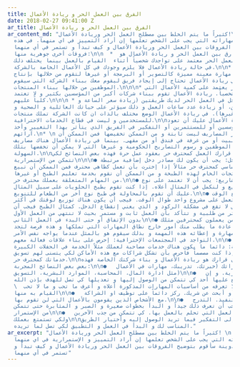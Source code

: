```yaml
---
title: الفرق بين العمل الحر و ريادة الأعمال
date: 2018-02-27 09:41:00 Z
ar_title: الفرق بين العمل الحر و ريادة الأعمال
ar_content_md: "كثيراً ما يتم الخلط بين مصطلح العمل الحر وريادة الأعمال!\nو لكل منهما
  خواصه و مهاراته التي يجب على الشخص تعلمها إن أراد التمييز في اي منهما. في هذه\nالتدوينة
  سأقوم بتوضيح الفروقات بين العمل الحر وريادة الأعمال و كيف تبدأ و تستمر في أي منهما\n\nهناك
  فروقات أخرى جوهرية منها:\n\n  *  أكبر الفوارق بين العمل الحر و ريادة الأعمال هو
  التواجد. فالعمل الحر معتمد على تواجدك شخصياً أثناء  القيام بالعمل بينما يختلف ذلك
  في حالة ريادة الأعمال فلا يلزم وجودك في كل الأعمال الخاصة بالشركة.\n\n* \nالعمل
  الحر يحتاج إلى مهارة معينة مميزة كالتصوير أو البرمجة أو غيرها لتقوم من خلالها بإنتاج
  عمل لغيرك. في ريادة الأعمال تحتاج إلى إيجاد فريق ليقوم معك ببناء الشركة التي سيقوم
  الموظفين من خلالها ببناء المنتجات.\n\n\n* العمل الحر يعتمد على كمية الأعمال التي
  تقوم بها شخصياً. ريادة الأعمال تقوم ببناء شركات أكبر من المؤسسين بكثير و لا تعتمد
  كلياً عليهم.\n\n\n * لتزيد الدخل في العمل الحر لديك طريقتين (زيادة سعر الساعة و
  ذلك لحد معين، أو زيادة عدد ساعات العمل و ذلك سيؤثر على حياتك العائلية و الصحية و
  الاجتماعية و غيرها). في ريادة الأعمال الوضع مختلف بالذات ان كانت الشركة تملك منتجات
  للمستخدمين و ليست في قطاع الخدمات الاحترافية.\n\nأما في ريادة الأعمال عليك أن تعود
  للشركاء المؤسسين أو للمستثمرين أو التفكير في الفريق الذي يتأثر بهذا التغيير وأخذ
  آرائهم.\n* \n في العمل الحر المصاريف ليست ثابتة و من الممكن تخفيضها فمن الممكن أن
  تعمل من البيت أو من غرفة في فندق أو من مقهى. بينما في ريادة الأعمال هناك مصاريف
  ثابتة كرواتب الموظفين و رسوم التصاريح الحكومية و غيرها التي لا يمكن أن تخفضها بتلك
  السهولة.\n\nوالآن ان كان قرارك العمل كمحترف حر بعقود عمل حرة فهذه بعض النصائح لكي
  تتمكن من الإستمرارية\n\n\n● تنوع مصادر الدخل: يجب أن يكون لك مصادر دخل إضافية مرتبطة
  بعملك الأساسي كمحترف حر مثالاً إذا إخترت بأن تعمل كطاهي محترف فمن الممكن أن تبيع
  أيضاً المنتجات الخام لهذه الطبخة و من الممكن أن نقوم بخدمة تعليم الطبخ أو غيرها
  من المهام المتعلقة بعملك محترف حر.\n\n● تنوع نوع المشاريع: يجب أن لا تعتمد على نوع
  واحد من المشاريع و لنكمل في المثال أعلاه. إذا كنت تقوم بطبخ الحلويات على سبيل المثال
  عليك أن تقوم بالمحاولة في طبخ نوع أخر من الطعام للتنويع.\n\n● تنوع توزيع الوقت:
  يجب أن لا تعمل على مشروع واحد طوال الوقت. فيجب أن يكون هناك توزيع لوقتك في أكثر
  من مشروع كي لا تقع في مشكلة الركود و الذي يعني إنقطاع الدخل. كمثال الطبخ فيجب أن
  تعمل على أكثر من طلبية و تتأكد بأن العمل ثابت و مستمر بحيث لا تنتهي من العمل الأول
  بدون الإتفاق أو حتى البدء في العمل الثاني\n\n● التعاون مع من يعملون كمحترفين مثلك
  في العمل الحر: عادة ما يطلب منك أمور خارج نطاق المهارات التي تملكها و هذه فرصة لتجد
  من يملك هذه المهارة و إعطائه هذه المهمة و بذلك سيقوم هو بالمثل عندما يواجه نفس الأمر.\n\n●
  التواجد في المجتمعات الإحترافية: إحرص على بناء علاقات فعالة معهم.\n\n● من خلال الخدمات
  المصاحبة: دائما ما يكون هناك خدمات مصاحبة لعملك مثلاً الخدمة في الحفلات الكبيرة
  أو الطباعة إذا كنت مصصماً فاحرص بأن تشكل شراكات مع هذه الأماكن لكي يتسنى لهم تسويق
  خدماتك كمحترف حر.\n\nاخيرا ذا كان قرارك هو ريادة الأعمال و بناء شركتك الخاصة فهذه
  بعض بعض النصائح المجربة:\n\n●   قم بقياس مهاراتك (خبرتك، تدريبك، مهارات في الأعمال
  مثل ادارة المال، المحاسبة، الموارد البشرية، التسويق)\n\n●   ضع خطة تجارية. و إن
  لم يطلع عليها أحد كي تتمكن من الوصول إليها و تعديلها كي تصل للهدف بإذن الله\n\n●
  \  تعلم ما لا تعرفه من أساسيات المهارات المذكورة أعلاه و أعرف ما تحب و ما لا تحب
  القيام به منها\n\n●   إبدأ في التوظيف أو أبحث عن شريك. ركز دائماً على توظيف او الشراكة
  مع الأشخاص الذين يقومون بالأعمال التي لن تقوم بها.\n\n●   التدرج في التنفيذ. التدرج
  سنة كونية فيجب أن تعرف ذلك جيداً و البدأ بخطوات صغيرة و الصبر و المثابرة حتى تتمكن
  من الإستمرار\n\n●   إبني بيئة العمل التي تحلم بالعمل بها. كي تتمكن من جذب الآخرين
  ولكي تستمتع بعملك\n\nليس عليك الآن إلى التفكير فيما تريد الوصول إليه وأختيار الطريق
  المناسب لك و البدأ في العمل و التطبيق لكي تصل لما تريده."
ar_excerpt: "كثيراً ما يتم الخلط بين مصطلح العمل الحر وريادة الأعمال! \nو لكل منهما
  خواصه و مهاراته التي يجب على الشخص تعلمها إن أراد التمييز و الإستمرارية في اي منهما.
  في هذه التدوينة سأقوم بتوضيح الفروقات بين العمل الحر وريادة الأعمال و كيف تبدأ و
  تستمر في أي منهما"
---
```


